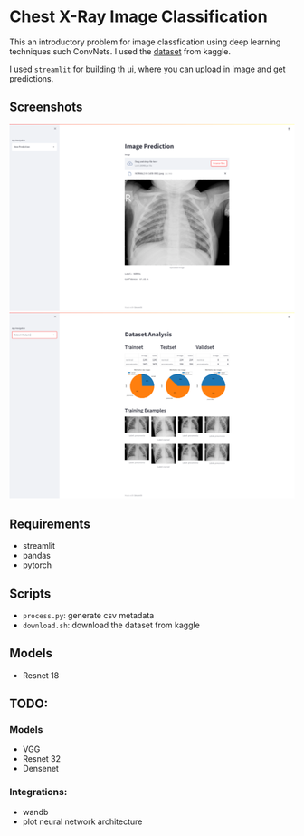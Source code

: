 # Chest X-Ray Image Classification

This an introductory problem for image classfication using deep learning techniques such ConvNets. I used the [dataset](https://www.kaggle.com/paultimothymooney/chest-xray-pneumonia) from kaggle.

I used `streamlit` for building th ui, where you can upload in image and get predictions.

## Screenshots

![](screenshots/model-prediction.png)
![](screenshots/datasets-stats.png)

## Requirements
- streamlit
- pandas
- pytorch

## Scripts
- `process.py`: generate csv metadata
- `download.sh`: download the dataset from kaggle

## Models
- Resnet 18

## TODO:
### Models
- VGG
- Resnet 32
- Densenet
### Integrations:
- wandb
- plot neural network architecture
